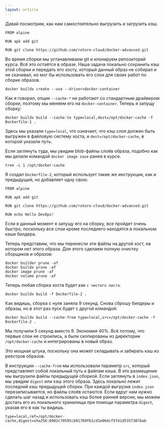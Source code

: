 ```yaml
---
layout: article
---
```

Давай посмотрим, как нам самостоятельно выгрузить и загрузить кэш.

```
FROM alpine

RUN apk add git

RUN git clone https://github.com/rotoro-cloud/docker-advanced.git
```

Во время сборки мы устанавливаем git и клонируем репозиторий курса. Всё это остаётся в образе. Наша задача локально сохранить кэш этой сборки и передать его хосту, который данный образ не собирал и не скачивал, но мог бы использовать его слои для своих работ по сборке образов.

```
docker buildx create --use --driver=docker-container
```

Как я говорил, опции `--cache-*` не работают со стандартным драйвером сборки, поэтому мы меняем его на `docker-container`. Теперь я запущу сборку:

```
docker buildx build --cache-to type=local,dest=/opt/docker-cache -f Dockerfile-1 .
```

Здесь мы указали `type=local`, что означает, что кэш слоя должен быть выгружен в файловую систему хоста, и `dest=/opt/docker-cache`, в которой указали путь.

Если заглянуть туда, мы увидим blob-файлы слоёв образа, подобно как мы делали командой `docker image save` ранее в курсе. 

```
tree -L 1 /opt/docker-cache
```

Я создал `Dockerfile-2`, который использует такие же инструкции, как и предыдущий, но добавляет одну свою:

```
FROM alpine

RUN apk add git

RUN git clone https://github.com/rotoro-cloud/docker-advanced.git

RUN echo Hello DevOps!
```

Если в данный момент я запущу его на сборку, все пройдет очень быстро, поскольку все слои кроме последнего находятся в локальном кэше билдера.

Теперь представим, что мы перенесли эти файлы на другой хост, на котором нет этого образа. Для этого сделаем полную очистку сборщиков и образов:

```
docker builder prune -af
docker buildx prune -af
docker image prune -af
docker volume prune -af
```

Теперь любая сборка хоста будет как `с чистого листа`.

```
docker buildx build -f Dockerfile-2 . 
```

Как видишь, сборка с нуля заняла 9 секунд. Снова сброшу билдеры и образы, но в этот раз пуск будет с другой командой:

```
docker buildx build --cache-from type=local,src=/opt/docker-cache -f Dockerfile-2 .
```

Мы получили 5 секунд вместо 9. Экономия 40%. Всё потому, что первые слои не строились, а были скопированы из директории `/opt/docker-cache` и интегрированы в новый образ.

Это мощная штука, поскольку она может складывать и забирать кэш из реестров образов.

В инструкции `--cache-from` мы использовали параметр `src`, который представляет собой локальный путь к файлам кэша. В это размещение мы выгрузили файлы предыдущей сборкой. Если заглянуть в `index.json`, мы увидим `digest` или хэш этого образа. Здесь локально лежит последний кэш предыдущей сборки. При каждой выгрузке `index.json` перезаписывается, но файлы слоёв остаются. Если вдруг нам нужно сделать шаг назад и использовать кэш более ранней версии, мы можем достать его из локального хранилища при помощи параметра `digest`, указав его в как ты видишь.

```
type=local,ref=/opt/docker-cache,digest=sha256:6982c70595cb91769f61cd1e064cf5f41d5357387bab
```
